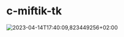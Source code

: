 # c-miftik-tk

![2023-04-14T17:40:09,823449256+02:00](https://user-images.githubusercontent.com/89579269/232090756-f6394b9a-ab8d-4e5d-9c59-20100b03e721.png)

